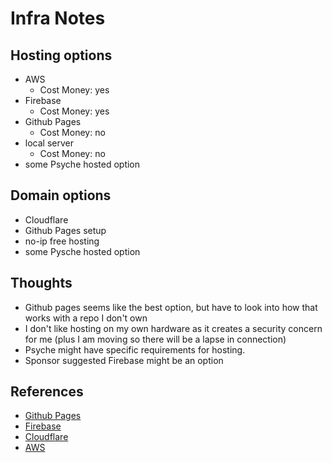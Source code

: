 # Infra Notes

## Hosting options

- AWS
  - Cost Money: yes
- Firebase
  - Cost Money: yes
- Github Pages
  - Cost Money: no
- local server
  - Cost Money: no
- some Psyche hosted option

## Domain options

- Cloudflare
- Github Pages setup
- no-ip free hosting
- some Pysche hosted option

## Thoughts

- Github pages seems like the best option, but have to look into how that works with a repo I don't own
- I don't like hosting on my own hardware as it creates a security concern for me (plus I am moving so there will be a lapse in connection)
- Psyche might have specific requirements for hosting.
- Sponsor suggested Firebase might be an option

## References

- [Github Pages](https://docs.github.com/en/pages)
- [Firebase](https://firebase.google.com/docs/hosting)
- [Cloudflare](https://www.cloudflare.com/products/registrar/)
- [AWS](https://builder.aws.com/)